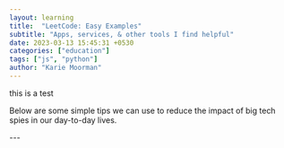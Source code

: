 ```yaml
---
layout: learning
title:  "LeetCode: Easy Examples"
subtitle: "Apps, services, & other tools I find helpful"
date: 2023-03-13 15:45:31 +0530
categories: ["education"]
tags: ["js", "python"]
author: "Karie Moorman"
---
```

<div class='content-pad'>

<p>this is a test</p>
<p>Below are some simple tips we can use to reduce the impact of big tech spies in our day-to-day lives.</p>

</div>
---